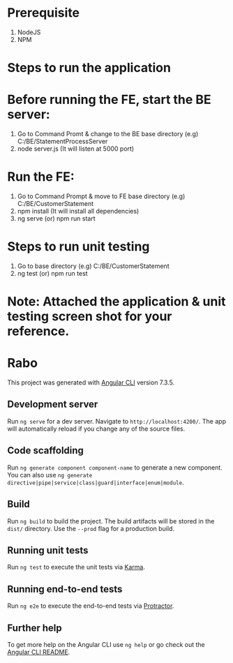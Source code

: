 # Prerequisite
1. NodeJS
2. NPM

# Steps to run the application

# Before running the FE, start the BE server:
1. Go to Command Promt & change to the BE base directory (e.g) C:/BE/StatementProcessServer
2. node server.js (It will listen at 5000 port)

# Run the FE:
1. Go to Command Prompt & move to FE base directory (e.g) C:/BE/CustomerStatement
2. npm install (It will install all dependencies)
3. ng serve (or) npm run start


# Steps to run unit testing
1. Go to base directory (e.g) C:/BE/CustomerStatement
2. ng test (or) npm run test

# Note: Attached the application & unit testing screen shot for your reference.

# Rabo

This project was generated with [Angular CLI](https://github.com/angular/angular-cli) version 7.3.5.

## Development server

Run `ng serve` for a dev server. Navigate to `http://localhost:4200/`. The app will automatically reload if you change any of the source files.

## Code scaffolding

Run `ng generate component component-name` to generate a new component. You can also use `ng generate directive|pipe|service|class|guard|interface|enum|module`.

## Build

Run `ng build` to build the project. The build artifacts will be stored in the `dist/` directory. Use the `--prod` flag for a production build.

## Running unit tests

Run `ng test` to execute the unit tests via [Karma](https://karma-runner.github.io).

## Running end-to-end tests

Run `ng e2e` to execute the end-to-end tests via [Protractor](http://www.protractortest.org/).

## Further help

To get more help on the Angular CLI use `ng help` or go check out the [Angular CLI README](https://github.com/angular/angular-cli/blob/master/README.md).



